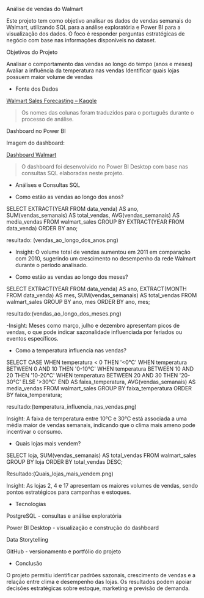 Análise de vendas do Walmart

Este projeto tem como objetivo analisar os dados de vendas semanais do Walmart, utilizando SQL para a análise exploratória e Power BI para a visualização dos dados.
O foco é responder perguntas estratégicas de negócio com base nas informações disponíveis no dataset.


Objetivos do Projeto

Analisar o comportamento das vendas ao longo do tempo (anos e meses)
Avaliar a influência da temperatura nas vendas
Identificar quais lojas possuem maior volume de vendas



 - Fonte dos Dados

[Walmart Sales Forecasting – Kaggle](https://www.kaggle.com/datasets/mikhail1681/walmart-sales)

> Os nomes das colunas foram traduzidos para o português durante o processo de análise.

 Dashboard no Power BI

 Imagem do dashboard:

[Dashboard Walmart](dashboard.png.png)

> O dashboard foi desenvolvido no Power BI Desktop com base nas consultas SQL elaboradas neste projeto.


 - Análises e Consultas SQL

 - Como estão as vendas ao longo dos anos?

SELECT
    EXTRACT(YEAR FROM data_venda) AS ano,
    SUM(vendas_semanais) AS total_vendas,
    AVG(vendas_semanais) AS media_vendas
FROM walmart_sales
GROUP BY EXTRACT(YEAR FROM data_venda)
ORDER BY ano;

resultado: (vendas_ao_longo_dos_anos.png)

- Insight:
O volume total de vendas aumentou em 2011 em comparação com 2010, sugerindo um crescimento no desempenho da rede Walmart durante o período analisado.

- Como estão as vendas ao longo dos meses?

SELECT
    EXTRACT(YEAR FROM data_venda) AS ano,
    EXTRACT(MONTH FROM data_venda) AS mes,
    SUM(vendas_semanais) AS total_vendas
FROM walmart_sales
GROUP BY ano, mes
ORDER BY ano, mes;

resultado:(‎vendas_ao_longo_dos_meses.png)

-Insight:
Meses como março, julho e dezembro apresentam picos de vendas, o que pode indicar sazonalidade influenciada por feriados ou eventos específicos. 


- Como a temperatura influencia nas vendas?

SELECT
    CASE
        WHEN temperatura < 0 THEN '<0°C'
        WHEN temperatura BETWEEN 0 AND 10 THEN '0-10°C'
        WHEN temperatura BETWEEN 10 AND 20 THEN '10-20°C'
        WHEN temperatura BETWEEN 20 AND 30 THEN '20-30°C'
        ELSE '>30°C'
    END AS faixa_temperatura,
    AVG(vendas_semanais) AS media_vendas
FROM walmart_sales
GROUP BY faixa_temperatura
ORDER BY faixa_temperatura;

resultado:(temperatura_influencia_nas_vendas.png)
 
 Insight:
A faixa de temperatura entre 10°C e 30°C está associada a uma média maior de vendas semanais, indicando que o clima mais ameno pode incentivar o consumo. 


- Quais lojas mais vendem?

SELECT
    loja,
    SUM(vendas_semanais) AS total_vendas
FROM walmart_sales
GROUP BY loja
ORDER BY total_vendas DESC;

Resultado:(Quais_lojas_mais_vendem.png)

Insight:
As lojas 2, 4 e 17 apresentam os maiores volumes de vendas, sendo pontos estratégicos para campanhas e estoques.


- Tecnologias 

PostgreSQL - consultas e análise exploratória

Power BI Desktop - visualização e construção do dashboard

Data Storytelling 

GitHub - versionamento e portfólio do projeto


- Conclusão

O projeto permitiu identificar padrões sazonais, crescimento de vendas e a relação entre clima e desempenho das lojas.
Os resultados podem apoiar decisões estratégicas sobre estoque, marketing e previsão de demanda.